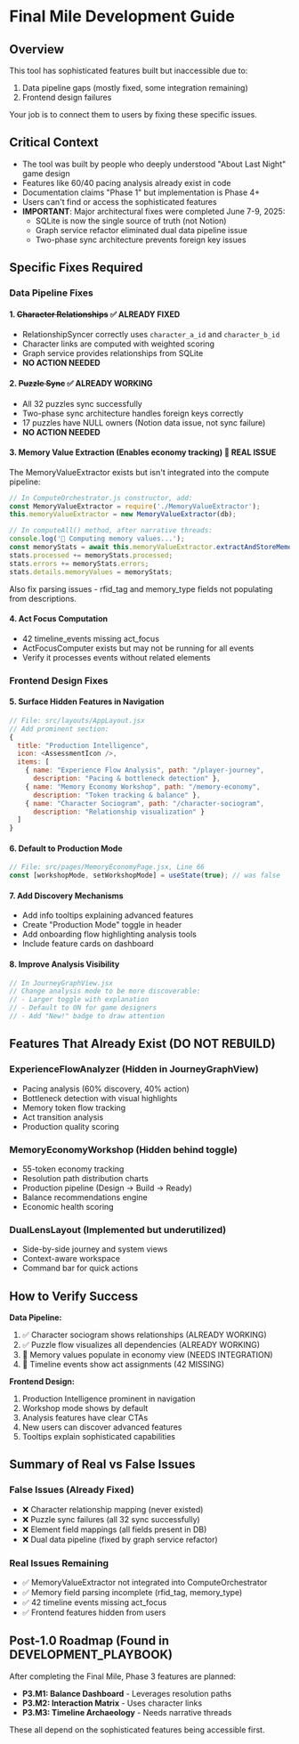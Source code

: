 # Final Mile Development Guide

## Overview
This tool has sophisticated features built but inaccessible due to:
1. Data pipeline gaps (mostly fixed, some integration remaining)
2. Frontend design failures

Your job is to connect them to users by fixing these specific issues.

## Critical Context
- The tool was built by people who deeply understood "About Last Night" game design
- Features like 60/40 pacing analysis already exist in code
- Documentation claims "Phase 1" but implementation is Phase 4+
- Users can't find or access the sophisticated features
- **IMPORTANT**: Major architectural fixes were completed June 7-9, 2025:
  - SQLite is now the single source of truth (not Notion)
  - Graph service refactor eliminated dual data pipeline issue
  - Two-phase sync architecture prevents foreign key issues

## Specific Fixes Required

### Data Pipeline Fixes

#### 1. ~~Character Relationships~~ ✅ ALREADY FIXED
- RelationshipSyncer correctly uses `character_a_id` and `character_b_id`
- Character links are computed with weighted scoring
- Graph service provides relationships from SQLite
- **NO ACTION NEEDED**

#### 2. ~~Puzzle Sync~~ ✅ ALREADY WORKING
- All 32 puzzles sync successfully
- Two-phase sync architecture handles foreign keys correctly
- 17 puzzles have NULL owners (Notion data issue, not sync failure)
- **NO ACTION NEEDED**

#### 3. Memory Value Extraction (Enables economy tracking) 🔴 REAL ISSUE
The MemoryValueExtractor exists but isn't integrated into the compute pipeline:

```javascript
// In ComputeOrchestrator.js constructor, add:
const MemoryValueExtractor = require('./MemoryValueExtractor');
this.memoryValueExtractor = new MemoryValueExtractor(db);

// In computeAll() method, after narrative threads:
console.log('🧮 Computing memory values...');
const memoryStats = await this.memoryValueExtractor.extractAndStoreMemoryValues();
stats.processed += memoryStats.processed;
stats.errors += memoryStats.errors;
stats.details.memoryValues = memoryStats;
```

Also fix parsing issues - rfid_tag and memory_type fields not populating from descriptions.

#### 4. Act Focus Computation
- 42 timeline_events missing act_focus
- ActFocusComputer exists but may not be running for all events
- Verify it processes events without related elements

### Frontend Design Fixes

#### 5. Surface Hidden Features in Navigation
```javascript
// File: src/layouts/AppLayout.jsx
// Add prominent section:
{
  title: "Production Intelligence",
  icon: <AssessmentIcon />,
  items: [
    { name: "Experience Flow Analysis", path: "/player-journey", 
      description: "Pacing & bottleneck detection" },
    { name: "Memory Economy Workshop", path: "/memory-economy",
      description: "Token tracking & balance" },
    { name: "Character Sociogram", path: "/character-sociogram",
      description: "Relationship visualization" }
  ]
}
```

#### 6. Default to Production Mode
```javascript
// File: src/pages/MemoryEconomyPage.jsx, Line 66
const [workshopMode, setWorkshopMode] = useState(true); // was false
```

#### 7. Add Discovery Mechanisms
- Add info tooltips explaining advanced features
- Create "Production Mode" toggle in header
- Add onboarding flow highlighting analysis tools
- Include feature cards on dashboard

#### 8. Improve Analysis Visibility
```javascript
// In JourneyGraphView.jsx
// Change analysis mode to be more discoverable:
// - Larger toggle with explanation
// - Default to ON for game designers
// - Add "New!" badge to draw attention
```

## Features That Already Exist (DO NOT REBUILD)

### ExperienceFlowAnalyzer (Hidden in JourneyGraphView)
- Pacing analysis (60% discovery, 40% action)
- Bottleneck detection with visual highlights
- Memory token flow tracking
- Act transition analysis
- Production quality scoring

### MemoryEconomyWorkshop (Hidden behind toggle)
- 55-token economy tracking
- Resolution path distribution charts
- Production pipeline (Design → Build → Ready)
- Balance recommendations engine
- Economic health scoring

### DualLensLayout (Implemented but underutilized)
- Side-by-side journey and system views
- Context-aware workspace
- Command bar for quick actions

## How to Verify Success

**Data Pipeline:**
1. ✅ Character sociogram shows relationships (ALREADY WORKING)
2. ✅ Puzzle flow visualizes all dependencies (ALREADY WORKING)
3. 🔴 Memory values populate in economy view (NEEDS INTEGRATION)
4. 🔴 Timeline events show act assignments (42 MISSING)

**Frontend Design:**
1. Production Intelligence prominent in navigation
2. Workshop mode shows by default
3. Analysis features have clear CTAs
4. New users can discover advanced features
5. Tooltips explain sophisticated capabilities

## Summary of Real vs False Issues

### False Issues (Already Fixed)
- ❌ Character relationship mapping (never existed)
- ❌ Puzzle sync failures (all 32 sync successfully)
- ❌ Element field mappings (all fields present in DB)
- ❌ Dual data pipeline (fixed by graph service refactor)

### Real Issues Remaining
- ✅ MemoryValueExtractor not integrated into ComputeOrchestrator
- ✅ Memory field parsing incomplete (rfid_tag, memory_type)
- ✅ 42 timeline events missing act_focus
- ✅ Frontend features hidden from users

## Post-1.0 Roadmap (Found in DEVELOPMENT_PLAYBOOK)

After completing the Final Mile, Phase 3 features are planned:
- **P3.M1: Balance Dashboard** - Leverages resolution paths
- **P3.M2: Interaction Matrix** - Uses character links
- **P3.M3: Timeline Archaeology** - Needs narrative threads

These all depend on the sophisticated features being accessible first.